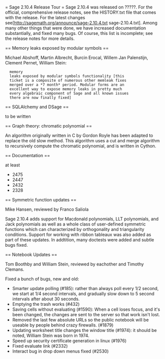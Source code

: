 = Sage 2.10.4 Release Tour =
Sage 2.10.4 was released on ?????. For the official, comprehensive release notes, see the HISTORY.txt file that comes with the release. For the latest changes see[http://sagemath.org/announce/sage-2.10.4.txt sage-2.10.4.txt]. Among many other things that were done, we have increased documentation substantially, and fixed many bugs. Of course, this list is incomplete; see the release notes for more details.

== Memory leaks exposed by modular symbols ==

Michael Abshoff, Martin Albrecht, Burcin Erocal, Willem Jan Palenstijn, Clement Pernet, William Stein:

      memory
      leaks exposed by modular symbols functionality [this
      ticket is a composite of numerous other memleak fixes
      merged over a *7 month* period. Modular forms are an
      excellent way to expose memory leaks in pretty much
      every algebraic component of Sage and all known issues
      there are now finally fixed]

== SQLAlchemy and DSage ==

to be written

== Graph theory: chromatic polynomial ==

An algorithm originally written in C by Gordon Royle has been adapted to replace the old slow method. This algorithm uses a cut and merge algorithm to recursively compute the chromatic polynomial, and is written in Cython.

== Documentation ==

at least 
 * 2475
 * 2447
 * 2432
 * 2328

== Symmetric function updates ==

Mike Hansen, reviewed by Franco Saliola

Sage 2.10.4 adds support for Macdonald polynomials, LLT polynomials, and Jack polynomials as well as a whole class of user-defined symmetric functions which can characterized by orthogonality and triangularity conditions.  Support for working with ribbon tableaux  was also added as part of these updates.  In addtition, many doctests were added and subtle bugs fixed.


== Notebook Updates ==

Tom Boothby and William Stein, reviewed by eachother and Timothy Clemans.

Fixed a bunch of bugs, new and old:

  * Smarter update polling (#185): rather than always poll every 1/2 second, we start at 1/4 second intervals, and gradually slow down to 5 second intervals after about 30 seconds.
  * Emptying the trash works (#432)
  * Saving cells without evaluating (#1590): When a cell loses focus, and it's been changed, the changes are sent to the server so that work isn't lost.
  * Removed the last few absolute URLs so the public notebook will be useable by people behind crazy firewalls. (#1879)
  * Updating worksheet title changes the window title (#1974): it should be noted, William Stein was born in 1974.
  * Speed up security certificate generation in linux (#1976)
  * Fixed evaluate link (#2332)
  * Interact bug in drop down menus fixed (#2530)
